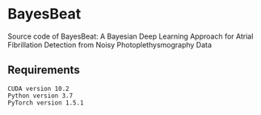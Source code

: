 # BayesBeat
Source code of BayesBeat: A Bayesian Deep Learning Approach for Atrial Fibrillation Detection from Noisy Photoplethysmography Data
## Requirements
```
CUDA version 10.2
Python version 3.7
PyTorch version 1.5.1
```

